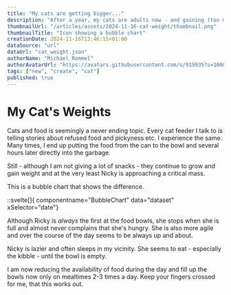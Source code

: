 ```yaml
---
title: "My cats are getting bigger..."
description: "After a year, my cats are adults now - and gaining (too much) weight..."
thumbnailUrl: "/articles/assets/2024-11-16-cat-weight/thumbnail.png"
thumbnailTitle: "Icon showing a bubble chart"
creationDate: 2024-11-16T13:46:15+01:00
dataSource: "url"
dataUrl: "cat_weight.json" 
authorName: "Michael Rommel"
authorAvatarUrl: "https://avatars.githubusercontent.com/u/919935?s=100&v=4"
tags: ["new", "create", "cat"]
published: true
---
```


# My Cat's Weights

Cats and food is seemingly a never ending topic. Every cat feeder I talk to
is telling stories about refused food and pickyness etc. I experience the
same. Many times, I end up putting the food from the can to the bowl and
several hours later directly into the garbage.

Still - although I am not giving a lot of snacks - they continue to grow
and gain weight and at the very least Nicky is approaching a critical mass.

This is a bubble chart that shows the difference.

::svelte[]{ componentname="BubbleChart" data="dataset" xSelector="date"}

Although Ricky is _always_ the first at the food bowls, she stops when she
is full and almost never complains that she's hungry. She is also more
agile and over the course of the day seems to be always up and about.

Nicky is lazier and often sleeps in my vicinity. She seems to eat -
especially the kibble - until the bowl is empty.

I am now reducing the availability of food during the day and fill up the
bowls now only on mealtimes 2-3 times a day. Keep your fingers crossed for
me, that this works out.
